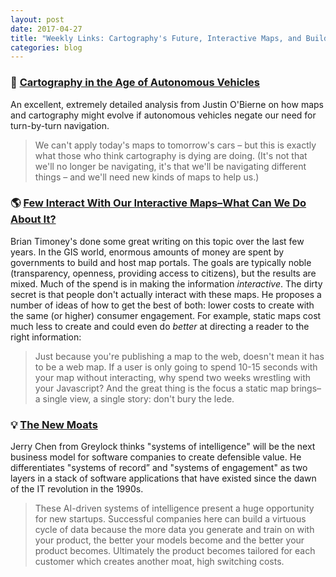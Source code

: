 ```yaml
---
layout: post
date: 2017-04-27
title: "Weekly Links: Cartography's Future, Interactive Maps, and Building Moats"
categories: blog
---
```


### 🚙 [Cartography in the Age of Autonomous Vehicles](https://www.justinobeirne.com/cartography-in-the-age-of-autonomous-vehicles)

An excellent, extremely detailed analysis from Justin O'Bierne on how maps and cartography might evolve if autonomous vehicles negate our need for turn-by-turn navigation.

> We can't apply today's maps to tomorrow's cars – but this is exactly what those who think cartography is dying are doing. (It's not that we'll no longer be navigating, it's that we'll be navigating different things – and we'll need new kinds of maps to help us.)

### 🌎 [Few Interact With Our Interactive Maps–What Can We Do About It?](http://mapbrief.com/2017/04/06/few-interact-with-our-interactive-maps-what-can-we-do-about-it/)

Brian Timoney's done some great writing on this topic over the last few years. In the GIS world, enormous amounts of money are spent by governments to build and host map portals. The goals are typically noble (transparency, openness, providing access to citizens), but the results are mixed. Much of the spend is in making the information _interactive_. The dirty secret is that people don't actually interact with these maps. He proposes a number of ideas of how to get the best of both: lower costs to create with the same (or higher) consumer engagement. For example, static maps cost much less to create and could even do _better_ at directing a reader to the right information:

> Just because you're publishing a map to the web, doesn't mean it has to be a web map.  If a user is only going to spend 10-15 seconds with your map without interacting, why spend two weeks wrestling with your Javascript?  And the great thing is the focus a static map brings–a single view, a single story: don't bury the lede.

### 💡 [The New Moats](https://news.greylock.com/the-new-moats-53f61aeac2d9)

Jerry Chen from Greylock thinks "systems of intelligence" will be the next business model for software companies to create defensible value. He differentiates "systems of record” and "systems of engagement" as two layers in a stack of software applications that have existed since the dawn of the IT revolution in the 1990s.

> These AI-driven systems of intelligence present a huge opportunity for new startups. Successful companies here can build a virtuous cycle of data because the more data you generate and train on with your product, the better your models become and the better your product becomes. Ultimately the product becomes tailored for each customer which creates another moat, high switching costs.
